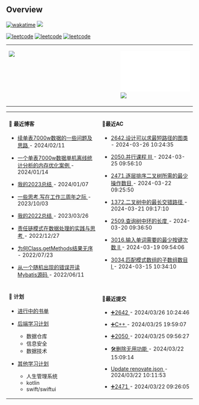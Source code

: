 
## Overview

[![wakatime](https://wakatime.com/badge/user/78591c59-95d5-4479-b2fc-988c35f31d59.svg)](https://wakatime.com/@78591c59-95d5-4479-b2fc-988c35f31d59) ![](https://gpvc.arturio.dev/0xcaffebabe)

[![leetcode](https://leetcode-badge.ismy.wang/ranking)](https://leetcode.cn/u/0xcaffebabe/) [![leetcode](https://leetcode-badge.ismy.wang/solved)](https://leetcode.cn/u/0xcaffebabe/) [![leetcode](https://leetcode-badge.ismy.wang/ac)](https://leetcode.cn/u/0xcaffebabe/)

<table border="0">
  <tr border="0">

  <td valign="top" width="60%">

  ![](https://github-readme-stats.vercel.app/api/wakatime?username=0xcaffebabe&layout=compact&langs_count=12&theme=dark&range=all_time)

  </td>

  <td valign="top" width="40%">

  ![](https://raw.githubusercontent.com/0xcaffebabe/github-stats/master/generated/overview.svg)
  ![](https://github-profile-summary-cards.vercel.app/api/cards/productive-time?username=0xcaffebabe&theme=github_dark&utcOffset=8)

  </td>
  </tr>

</table>

<table>

<tr>
<td valign="top" width="50%">

#### 📖 最近博客


* <a href="https://0xcaffebabe.github.io/%E5%A4%A7%E6%95%B0%E6%8D%AE/2024/02/11/%E7%BB%AD%E5%8D%95%E8%A1%A87000w%E6%95%B0%E6%8D%AE%E7%9A%84%E4%B8%80%E4%BA%9B%E9%97%AE%E9%A2%98%E5%8F%8A%E6%80%9D%E8%B7%AF.html" target="_blank"> 续单表7000w数据的一些问题及思路 </a> - 2024/02/11 

    
* <a href="https://0xcaffebabe.github.io/%E5%A4%A7%E6%95%B0%E6%8D%AE/2024/01/14/%E4%B8%80%E4%B8%AA%E5%8D%95%E8%A1%A87000w%E6%95%B0%E6%8D%AE%E5%8D%95%E6%9C%BA%E7%A6%BB%E7%BA%BF%E7%BB%9F%E8%AE%A1%E5%88%86%E6%9E%90%E7%9A%84%E5%86%85%E5%AD%98%E4%BC%98%E5%8C%96%E6%A1%88%E4%BE%8B.html" target="_blank"> 一个单表7000w数据单机离线统计分析的内存优化案例 </a> - 2024/01/14 

    
* <a href="https://0xcaffebabe.github.io/%E4%BA%BA%E7%94%9F/2024/01/07/%E6%88%91%E7%9A%842023%E6%80%BB%E7%BB%93.html" target="_blank"> 我的2023总结 </a> - 2024/01/07 

    
* <a href="https://0xcaffebabe.github.io/%E4%BA%BA%E7%94%9F/2023/10/03/%E4%B8%80%E4%BA%9B%E6%80%9D%E8%80%83,%E5%86%99%E5%9C%A8%E5%B7%A5%E4%BD%9C%E4%B8%89%E5%91%A8%E5%B9%B4%E4%B9%8B%E9%99%85.html" target="_blank"> 一些思考,写在工作三周年之际 </a> - 2023/10/03 

    
* <a href="https://0xcaffebabe.github.io/%E4%BA%BA%E7%94%9F/2023/03/26/%E6%88%91%E7%9A%842022%E6%80%BB%E7%BB%93.html" target="_blank"> 我的2022总结 </a> - 2023/03/26 

    
* <a href="https://0xcaffebabe.github.io/%E8%AE%BE%E8%AE%A1%E6%A8%A1%E5%BC%8F/2022/12/27/%E8%B4%A3%E4%BB%BB%E9%93%BE%E6%A8%A1%E5%BC%8F%E5%9C%A8%E6%95%B0%E6%8D%AE%E5%A4%84%E7%90%86%E7%9A%84%E5%AE%9E%E8%B7%B5%E4%B8%8E%E6%80%9D%E8%80%83.html" target="_blank"> 责任链模式在数据处理的实践与思考 </a> - 2022/12/27 

    
* <a href="https://0xcaffebabe.github.io/jvm/2022/07/23/%E4%B8%BA%E4%BD%95Class.getMethods%E7%BB%93%E6%9E%9C%E6%97%A0%E5%BA%8F.html" target="_blank"> 为何Class.getMethods结果无序 </a> - 2022/07/23 

    
* <a href="https://0xcaffebabe.github.io/java/2022/06/11/%E4%BB%8E%E4%B8%80%E4%B8%AA%E9%9A%8F%E6%9C%BA%E5%87%BA%E7%8E%B0%E7%9A%84%E9%94%99%E8%AF%AF%E5%BC%80%E8%AF%BBMybatis%E6%BA%90%E7%A0%81.html" target="_blank"> 从一个随机出现的错误开读Mybatis源码 </a> - 2022/06/11 

        

</td>

<td valign="top" width="50%">

#### 🔋最近AC


  * <a href="https://leetcode.cn/submissions/detail/516672285" target="_blank"> 2642.设计可以求最短路径的图类 </a> - 2024-03-26 10:24:35 

    
  * <a href="https://leetcode.cn/submissions/detail/516233053" target="_blank"> 2050.并行课程 III </a> - 2024-03-25 09:56:10 

    
  * <a href="https://leetcode.cn/submissions/detail/515109494" target="_blank"> 2471.逐层排序二叉树所需的最少操作数目 </a> - 2024-03-22 09:25:50 

    
  * <a href="https://leetcode.cn/submissions/detail/514654835" target="_blank"> 1372.二叉树中的最长交错路径 </a> - 2024-03-21 09:17:10 

    
  * <a href="https://leetcode.cn/submissions/detail/514198554" target="_blank"> 2509.查询树中环的长度 </a> - 2024-03-20 09:36:50 

    
  * <a href="https://leetcode.cn/submissions/detail/513740742" target="_blank"> 3016.输入单词需要的最少按键次数 II </a> - 2024-03-19 09:54:06 

    
  * <a href="https://leetcode.cn/submissions/detail/512122152" target="_blank"> 3034.匹配模式数组的子数组数目 I </a> - 2024-03-15 10:34:10 

    

</td>

</tr>

<tr>

<td valign="top" width="50%">

#### 📝 计划

- [进行中的书单](https://github.com/users/0xcaffebabe/projects/4)


- [后端学习计划](https://github.com/users/0xcaffebabe/projects/1)
  - 数据仓库
  - 信息安全
  - 数据技术


- [其他学习计划](https://github.com/users/0xcaffebabe/projects/3)
  - 人生管理系统
  - kotlin
  - swift/swiftui


<td>

#### 🌴最近提交


  * <a href="https://github.com/0xcaffebabe/leetcode/commit/d2e6821d3d85167aa6a8f4571667a284c15be50e" target="_blank"> ➕2642 </a> - 2024/03/26 10:24:46 

    
  * <a href="https://github.com/0xcaffebabe/note/commit/c89bf396ce9be454801cdfc07a35425d3e44a414" target="_blank"> ➕C++ </a> - 2024/03/25 19:59:07 

    
  * <a href="https://github.com/0xcaffebabe/leetcode/commit/67d4453566f116b03c93992179c0d7e9d1feb194" target="_blank"> ➕2050 </a> - 2024/03/25 09:56:27 

    
  * <a href="https://github.com/0xcaffebabe/note/commit/f25d95c7cc750442574b5b7145b8dfbf7a394300" target="_blank"> 🛠删除无用功能 </a> - 2024/03/22 15:09:14 

    
  * <a href="https://github.com/0xcaffebabe/note/commit/dd54791c6686f6fdbd3fa40ba89feda21943e812" target="_blank"> Update renovate.json </a> - 2024/03/22 10:11:53 

    
  * <a href="https://github.com/0xcaffebabe/leetcode/commit/f22e7c282d295dab3c3574553137803bb50e9a87" target="_blank"> ➕2471 </a> - 2024/03/22 09:26:05 

    

</td>

</tr>

</table>

